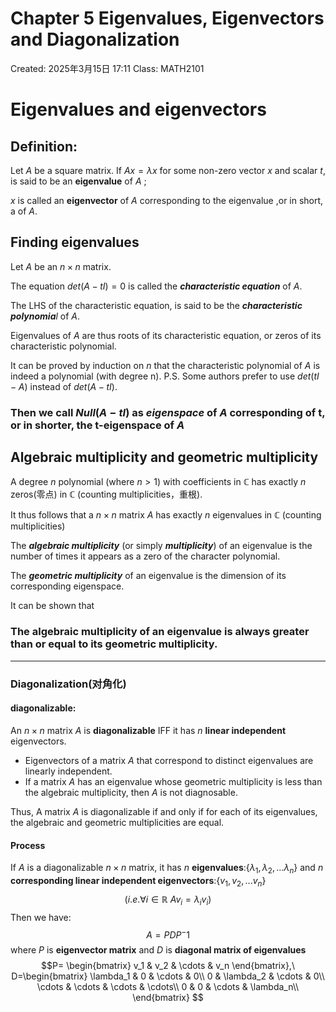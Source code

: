 # Chapter 5  Eigenvalues, Eigenvectors and Diagonalization

Created: 2025年3月15日 17:11
Class: MATH2101

# Eigenvalues and eigenvectors

## Definition:

Let $A$ be a square matrix. If $Ax=\lambda x$ for some non-zero vector $x$ and scalar $t$, is said to be an **eigenvalue** of $A$ ;

$x$ is called an **eigenvector** of $A$ corresponding to the eigenvalue ,or in short, a of $A$.

## Finding eigenvalues

Let $A$ be an $n\times n$ matrix.

The equation $det(A-tI) = 0$ is called the ***characteristic equation*** of $A$.

The LHS of the characteristic equation, is said to be the ***characteristic polynomia**l* of $A$. 

Eigenvalues of $A$ are thus roots of its characteristic equation, or zeros of its characteristic polynomial.

It can be proved by induction on $n$ that the characteristic polynomial of $A$ is indeed a polynomial (with degree n).
P.S. Some authors prefer to use $det(tI-A)$ instead of $det(A-tI)$.

### Then we call $Null(A-tI)$ as *eigenspace* of $A$ corresponding of t, or in shorter, the t-eigenspace of $A$

## Algebraic multiplicity and geometric multiplicity

A degree $n$ polynomial (where $n>1$) with coefficients in $\mathbb{C}$ has exactly $n$ zeros(零点) in $\mathbb{C}$ (counting multiplicities，重根). 

It thus follows that a $n×n$ matrix $A$ has exactly $n$ eigenvalues in  $\mathbb{C}$ (counting multiplicities)

The ***algebraic multiplicity*** (or simply ***multiplicity***) of an eigenvalue is the number of times it appears as a zero of the character polynomial.

The ***geometric multiplicity*** of an eigenvalue is the dimension of its corresponding eigenspace.

It can be shown that

### The algebraic multiplicity of an eigenvalue is always greater than or equal to its geometric multiplicity.

---

### Diagonalization(对角化)
#### diagonalizable:
An $n\times n$ matrix $A$ is **diagonalizable** IFF it has $n$ **linear independent** eigenvectors.
  - Eigenvectors of a matrix $A$ that correspond to distinct eigenvalues are linearly independent.
- If a matrix $A$ has an eigenvalue whose geometric multiplicity is less than the algebraic multiplicity, then $A$ is not diagnosable.    

Thus, A matrix $A$ is diagonalizable if and only if for each of its eigenvalues, the algebraic and geometric  multiplicities are equal.
#### Process
If $A$ is a diagonalizable $n\times n$ matrix, it has $n$ **eigenvalues**:$\{\lambda_1, \lambda_2, ... \lambda_n\}$ and $n$ **corresponding linear independent eigenvectors**:$\{v_1, v_2, ... v_n\}$
$$
(i.e. \forall i\in\mathbb{R}\ Av_i=\lambda_i v_i)
$$
Then we have:
$$A=PDP^-1$$
where $P$ is **eigenvector matrix** and $D$ is **diagonal matrix of eigenvalues**
$$P=
\begin{bmatrix}
v_1 & v_2 & \cdots & v_n
\end{bmatrix},\ 
D=\begin{bmatrix}
\lambda_1 & 0 & \cdots & 0\\
0 & \lambda_2 & \cdots & 0\\
\cdots & \cdots & \cdots & \cdots\\
0 & 0 & \cdots & \lambda_n\\
\end{bmatrix}
$$
